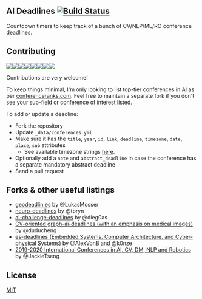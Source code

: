 ## AI Deadlines [![Build Status](https://travis-ci.com/abhshkdz/graph-ai-deadlines.svg?branch=gh-pages)](https://travis-ci.com/abhshkdz/graph-ai-deadlines)

Countdown timers to keep track of a bunch of CV/NLP/ML/RO conference deadlines.

## Contributing

[![](https://sourcerer.io/fame/abhshkdz/abhshkdz/graph-ai-deadlines/images/0)](https://sourcerer.io/fame/abhshkdz/abhshkdz/graph-ai-deadlines/links/0)[![](https://sourcerer.io/fame/abhshkdz/abhshkdz/graph-ai-deadlines/images/1)](https://sourcerer.io/fame/abhshkdz/abhshkdz/graph-ai-deadlines/links/1)[![](https://sourcerer.io/fame/abhshkdz/abhshkdz/graph-ai-deadlines/images/2)](https://sourcerer.io/fame/abhshkdz/abhshkdz/graph-ai-deadlines/links/2)[![](https://sourcerer.io/fame/abhshkdz/abhshkdz/graph-ai-deadlines/images/3)](https://sourcerer.io/fame/abhshkdz/abhshkdz/graph-ai-deadlines/links/3)[![](https://sourcerer.io/fame/abhshkdz/abhshkdz/graph-ai-deadlines/images/4)](https://sourcerer.io/fame/abhshkdz/abhshkdz/graph-ai-deadlines/links/4)[![](https://sourcerer.io/fame/abhshkdz/abhshkdz/graph-ai-deadlines/images/5)](https://sourcerer.io/fame/abhshkdz/abhshkdz/graph-ai-deadlines/links/5)[![](https://sourcerer.io/fame/abhshkdz/abhshkdz/graph-ai-deadlines/images/6)](https://sourcerer.io/fame/abhshkdz/abhshkdz/graph-ai-deadlines/links/6)[![](https://sourcerer.io/fame/abhshkdz/abhshkdz/graph-ai-deadlines/images/7)](https://sourcerer.io/fame/abhshkdz/abhshkdz/graph-ai-deadlines/links/7)

Contributions are very welcome!

To keep things minimal, I'm only looking to list top-tier conferences in AI as per [conferenceranks.com][6]. Feel free to maintain a separate fork if you don't see your sub-field or conference of interest listed.

To add or update a deadline:
- Fork the repository
- Update `_data/conferences.yml`
- Make sure it has the `title`, `year`, `id`, `link`, `deadline`, `timezone`, `date`, `place`, `sub` attributes
    + See available timezone strings [here](https://momentjs.com/timezone/).
- Optionally add a `note` and `abstract_deadline` in case the conference has a separate mandatory abstract deadline
- Send a pull request

## Forks & other useful listings

- [geodeadlin.es][3] by @LukasMosser
- [neuro-deadlines][4] by @tbryn
- [ai-challenge-deadlines][5] by @dieg0as
- [CV-oriented graph-ai-deadlines (with an emphasis on medical images)][8] by @duducheng
- [es-deadlines (Embedded Systems, Computer Architecture, and Cyber-physical Systems)][9] by @AlexVonB and @k0nze
- [2019-2020 International Conferences in AI, CV, DM, NLP and Robotics][10] by @JackieTseng

## License

[MIT][1]

[1]: https://abhshkdz.mit-license.org/
[2]: http://aideadlin.es/
[3]: https://github.com/LukasMosser/geo-deadlines
[4]: https://github.com/tbryn/neuro-deadlines
[5]: https://github.com/dieg0as/ai-challenge-deadlines
[6]: http://www.conferenceranks.com/#
[8]: https://creedai.github.io/graph-ai-deadlines/
[9]: https://ekut-es.github.io/es-deadlines/
[10]: https://jackietseng.github.io/conference_call_for_paper/conferences.html
